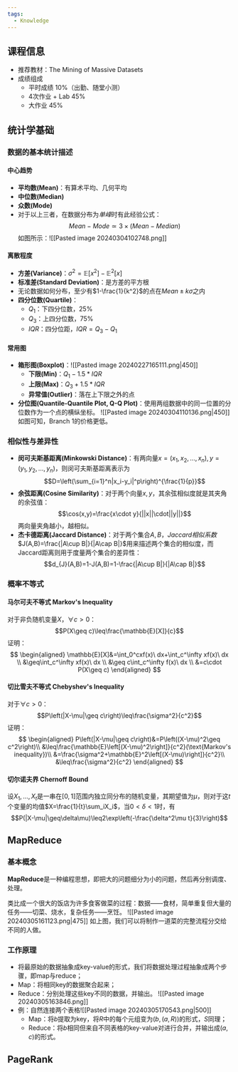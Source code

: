 ```yaml
---
tags:
  - Knowledge
---
```

## 课程信息
- 推荐教材：The Mining of Massive Datasets
- 成绩组成
	- 平时成绩 10%（出勤、随堂小测）
	- 4次作业 + Lab 45%
	- 大作业 45%
## 统计学基础
### 数据的基本统计描述
#### 中心趋势
- **平均数(Mean)**：有算术平均、几何平均
- **中位数(Median)**
- **众数(Mode)**
- 对于以上三者，在数据分布为*单峰*时有此经验公式：$$Mean-Mode\simeq 3\times(Mean-Median)$$如图所示：![[Pasted image 20240304102748.png]]
#### 离散程度
- **方差(Variance)**：$\sigma^2=\mathbb{E}[x^2]-\mathbb{E}^2[x]$
- **标准差(Standard Deviation)**：是方差的平方根
- 无论数据如何分布，至少有$1-\frac{1}{k^2}$的点在$Mean\pm k\sigma$之内
- **四分位数(Quartile)**：
	- $Q_1$：下四分位数，25%
	- $Q_3$：上四分位数，75%
	- $IQR$：四分位距，$IQR=Q_3-Q_1$
#### 常用图
- **箱形图(Boxplot)**：![[Pasted image 20240227165111.png|450]]
	- **下限(Min)**：$Q_1 - 1.5*IQR$
	- **上限(Max)**：$Q_3 + 1.5*IQR$
	- **异常值(Outlier)**：落在上下限之外的点
- **分位图(Quantile-Quantile Plot, Q-Q Plot)**：使用两组数据中的同一位置的分位数作为一个点的横纵坐标。
	![[Pasted image 20240304110136.png|450]]
	如图可知，Branch 1的价格更低。

### 相似性与差异性
- **闵可夫斯基距离(Minkowski Distance)**：有两向量$x=(x_1,x_2,...,x_n),y=(y_1,y_2,...,y_n)$，则闵可夫斯基距离表示为
$$D=\left(\sum_{i=1}^n|x_i-y_i|^p\right)^{\frac{1}{p}}$$
- **余弦距离(Cosine Similarity)**：对于两个向量$x,y$，其余弦相似度就是其夹角的余弦值：
$$\cos(x,y)=\frac{x\cdot y}{||x||\cdot||y||}$$
	两向量夹角越小，越相似。
- **杰卡德距离(Jaccard Distance)**：对于两个集合$A,B$，*Jaccard相似系数*$J(A,B)=\frac{|A\cup B|}{|A\cap B|}$用来描述两个集合的相似度，而Jaccard距离则用于度量两个集合的差异性：$$d_{J}(A,B)=1-J(A,B)=1-\frac{|A\cup B|}{|A\cap B|}$$
### 概率不等式
#### 马尔可夫不等式 Markov's Inequality
对于非负随机变量$X$，$\forall c>0$：$$P(X\geq c)\leq\frac{\mathbb{E}[X]}{c}$$
证明：
$$
\begin{aligned}
\mathbb{E}[X]&=\int_0^cxf(x)\ dx+\int_c^\infty xf(x)\ dx \\
&\geq\int_c^\infty xf(x)\ dx \\
&\geq c\int_c^\infty f(x)\ dx \\
&=c\cdot P(X\geq c)
\end{aligned}
$$
#### 切比雪夫不等式 Chebyshev's Inequality
对于$\forall c>0$：$$P\left(|X-\mu|\geq c\right)\leq\frac{\sigma^2}{c^2}$$
证明：
$$
\begin{aligned}
P\left(|X-\mu|\geq c\right)&=P\left((X-\mu)^2\geq c^2\right)\\
&\leq\frac{\mathbb{E}\left[(X-\mu)^2\right]}{c^2}(\text{Markov's inequality})\\
&=\frac{\sigma^2+\mathbb{E}^2\left[(X-\mu)\right]}{c^2}\\
&\leq\frac{\sigma^2}{c^2}
\end{aligned}
$$
#### 切尔诺夫界 Chernoff Bound
设$X_1,...,X_t$是一串在$[0,1]$范围内独立同分布的随机变量，其期望值为$\mu$，则对于这$t$个变量的均值$X=\frac{1}{t}\sum_iX_i$，当$0<\delta<1$时，有$$P(|X-\mu|\geq\delta\mu)\leq2\exp\left(-\frac{\delta^2\mu t}{3}\right)$$
## MapReduce
### 基本概念
**MapReduce**是一种编程思想，即把大的问题细分为小的问题，然后再分别调度、处理。

类比成一个很大的饭店为许多食客做菜的过程：数据——食材，简单重复但大量的任务——切菜、烧水，复杂任务——烹饪。
![[Pasted image 20240305161123.png|475]]
如上图，我们可以将制作一道菜的完整流程分交给不同的人做。
### 工作原理
- 将最原始的数据抽象成key-value的形式，我们将数据处理过程抽象成两个步骤，即map与reduce；
- Map：将相同key的数据聚合起来；
- Reduce：分别处理这些key不同的数据，并输出。
![[Pasted image 20240305163846.png]]
- 例：自然连接两个表格![[Pasted image 20240305170543.png|500]]
	- Map：将$b$提取为key，将$R$中的每个元组变为$(b,(a,R))$的形式，$S$同理；
	- Reduce：将$b$相同但来自不同表格的key-value对进行合并，并输出成$(a,c)$的形式。
## PageRank
